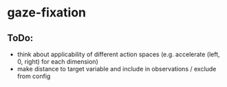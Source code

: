 # gaze-fixation

## ToDo:
- think about applicability of different action spaces (e.g. accelerate (left, 0, right) for each dimension)
- make distance to target variable and include in observations / exclude from config